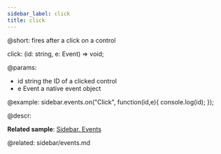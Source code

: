 ```yaml
---
sidebar_label: click
title: click
---          
```


@short: fires after a click on a control

click: (id: string, e: Event) => void;

@params:
- id 		string		the ID of a clicked control
- e 		Event		a native event object

@example:
sidebar.events.on("Click", function(id,e){
    console.log(id);
});

@descr:

**Related sample**: [Sidebar. Events](https://snippet.dhtmlx.com/qfddiu3i)

@related: sidebar/events.md
